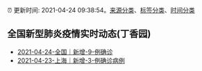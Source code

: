 :alarm_clock: 更新时间: 2021-04-24 09:38:54。[来源分类](../README.md)、[标签分类](../TAGS.md)、[时间分类](../TIMELINE.md)

## 全国新型肺炎疫情实时动态(丁香园)




- [2021-04-24-全国｜新增-9-例确诊](http://app.cctv.com/special/cportal/detail/arti/index.html?id=ArtiN1vPnAA2vUHr7O6Ar7SP210424&isfromapp=1) 
- [2021-04-23-上海｜新增-3-例确诊病例](http://app.cctv.com/special/cportal/detail/arti/index.html?id=ArtisZBu4fd2mwRO3Z1QZqXV210424&isfromapp=1) 